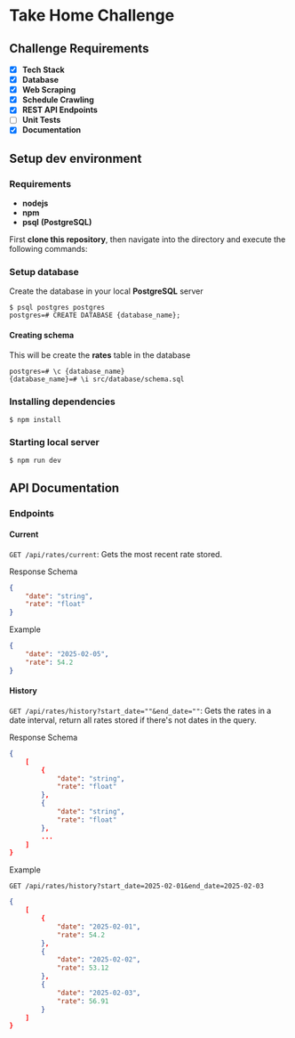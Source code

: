 # Take Home Challenge

## Challenge Requirements

- [x] **Tech Stack**
- [x] **Database**
- [x] **Web Scraping**
- [x] **Schedule Crawling**
- [x] **REST API Endpoints**
- [ ] **Unit Tests**
- [x] **Documentation**

## Setup dev environment

### Requirements

- **nodejs**
- **npm**
- **psql** **(PostgreSQL)**

First **clone this repository**, then navigate into the directory and execute the following commands:


### Setup database
Create the database in your local **PostgreSQL** server
```
$ psql postgres postgres
postgres=# CREATE DATABASE {database_name};
```
#### Creating schema
This will be create the **rates** table in the database
```
postgres=# \c {database_name}
{database_name}=# \i src/database/schema.sql
```

### Installing dependencies
```
$ npm install
```

### Starting local server
```
$ npm run dev
```

## API Documentation

### Endpoints

#### Current

`GET /api/rates/current`: Gets the most recent rate stored.

Response Schema
```json
{
    "date": "string",
    "rate": "float"
}
```
Example
```json
{
    "date": "2025-02-05",
    "rate": 54.2
}
```
#### History
`GET /api/rates/history?start_date=""&end_date=""`: Gets the rates in a date interval, return all rates stored if there's not dates in the query.

Response Schema
```json
{
    [
        {
            "date": "string",
            "rate": "float"
        },
        {
            "date": "string",
            "rate": "float"
        },
        ...
    ]
}
```
Example

`GET /api/rates/history?start_date=2025-02-01&end_date=2025-02-03`
```json
{
    [
        {
            "date": "2025-02-01",
            "rate": 54.2
        },
        {
            "date": "2025-02-02",
            "rate": 53.12
        },
        {
            "date": "2025-02-03",
            "rate": 56.91
        }
    ]
}
```
